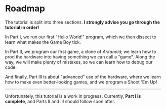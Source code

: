 # Roadmap

The tutorial is split into three sections.
**I strongly advise you go through the tutorial in order!**

In Part Ⅰ, we run our first "Hello World!" program, which we then dissect to learn what makes the Game Boy tick.

In Part Ⅱ, we program our first game, a clone of *Arkanoid*; we learn how to prod the hardware into having something we can call a "game".
Along the way, we will make plenty of mistakes, so we can learn how to debug our code.

And finally, Part Ⅲ is about "advanced" use of the hardware, where we learn how to make even better-looking games, and we program a Shoot 'Em Up!

---

Unfortunately, this tutorial is a work in progress.
Currently, **Part I is complete**, and Parts II and III should follow soon after.
